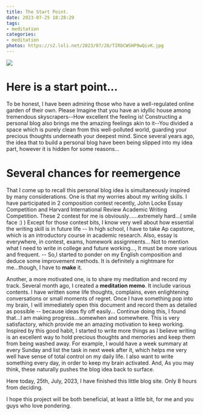 ```yaml
---
title: The Start Point.
date: 2023-07-25 18:28:29
tags: 
- meditation
categories: 
- meditation
photos: https://s2.loli.net/2023/07/26/TIRbCWSHP9wQivK.jpg
---
```


![](https://s2.loli.net/2023/07/26/TIRbCWSHP9wQivK.jpg)
# Here is a start point...

To be honest, I have been admiring those who have a well-regulated online garden of their own. Please Imagine that you have an idyllic house among tremendous skyscrapers--How excellent the feeling is! Constructing a personal blog also brings me the amazing feelings akin to it--You divided a space which is purely clean from this well-polluted world, guarding your precious thoughts underneath your deepest mind. Since several years ago, the idea that to build a personal blog have been being slipped into my idea part, however it is hidden for some reasons...

# Several chances for reemergence
That I come up to recall this personal blog idea is simultaneously inspired by many considerations.
One is that my worries about my writing skills. I have participated in 2 composition contest recently, John Locke Essay Competition and Harvard International Review Academic Writing Competition. These 2 contest for me is obviously......extremely hard...( smile face :) ) Except for those contest bits, I know very well about how essential the writing skill is in future life -- In high school, I have to take Ap capstone, which is an introductory course in academic research. Also, essay is everywhere, in contest, exams, homework assignments... Not to mention what I need to write in college and future working..., It must be more various and frequent. -- So,I started to ponder on my English composition and deduce some improvement methods. It is definitely a nightmare for me...though, I have to **make** it. 

Another, a more motivated one, is to share my meditation and record my track. Several month ago, I created a **meditation memo**. It include various contents. I have written some life thoughts, complains, even enlightening conversations or small moments of regret. Once I have something pop into my brain, I will immediately open this document and record them as detailed as possible -- because ideas fly off easily... Continue doing this, I found that...I am making progress...somewhen and somewhere. This is very satisfactory, which provide me an amazing motivation to keep working. Inspired by this good habit, I started to write more things as I believe writing is an excellent way to hold precious thoughts and memories and keep them from being washed away. For example, I would have a week summary at every Sunday and list the task in next week after it, which helps me very well have sense of total control on my daily life. I also want to write something every day, in order to keep my brain activated. And, As you may think, these naturally pushes the blog idea back to surface. 


Here today, 25th, July, 2023, I have finished this little blog site. Only 8 hours from deciding. 

I hope this project will be both beneficial, at least a little bit, for me and you guys who love pondering.